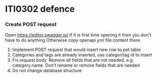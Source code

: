 # ITI0302 defence

### Create POST request
Open https://editor.swagger.io/
If it is first time opening it then you don't have to do anything
Otherwise copy openapi.yml file content there

1) Implement POST request that would insert new row to pet table
2) Categories and tags are already inserted, use categor/tag id to insert
3) Fix request body. Remove all fields that are not needed. e.g. category.name. Don't rename or remove fields that are needed
4) Do not change database structure